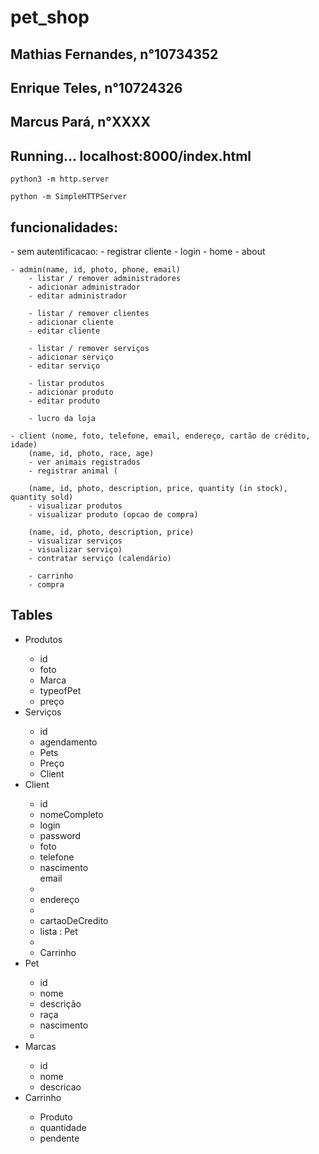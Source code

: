 # pet_shop

<h2>Mathias Fernandes, n°10734352</h2>
<h2>Enrique Teles, n°10724326</h2>
<h2>Marcus Pará, n°XXXX</h2>

<h2>Running... localhost:8000/index.html</h2>

```
python3 -m http.server 
```

```
python -m SimpleHTTPServer
```

<h2>funcionalidades:</h2>
    - sem autentificacao:
        - registrar cliente
        - login
        - home
        - about

    - admin(name, id, photo, phone, email)
        - listar / remover administradores
        - adicionar administrador
        - editar administrador

        - listar / remover clientes
        - adicionar cliente
        - editar cliente

        - listar / remover serviços
        - adicionar serviço
        - editar serviço

        - listar produtos
        - adicionar produto
        - editar produto

        - lucro da loja

    - client (nome, foto, telefone, email, endereço, cartão de crédito, idade)
        (name, id, photo, race, age)
        - ver animais registrados 
        - registrar animal (

        (name, id, photo, description, price, quantity (in stock), quantity sold)
        - visualizar produtos 
        - visualizar produto (opcao de compra)

        (name, id, photo, description, price)
        - visualizar serviços 
        - visualizar serviço)
        - contratar serviço (calendário)

        - carrinho
        - compra

<h2>Tables</h2>
<ul>
    <li>Produtos</li>    
    <ul>
        <li>id</li>
        <li>foto</li>
        <li>Marca</li>
        <li>typeofPet</li>
        <li>preço</li>
    </ul>
    <li>Serviços</li>    
    <ul>
        <li>id</li>
        <li>agendamento</li>
        <li>Pets</li>
        <li>Preço</li>
        <li>Client</li>
    </ul>
    <li>Client</li>    
    <ul>
        <li>id</li>
        <li>nomeCompleto</li>
        <li>login</li>
        <li>password</li>
        <li>foto</li>
        <li>telefone</li>
        <li>nascimento</li>
        <lii>email<li>
        <li>endereço<li>
        <li>cartaoDeCredito</li>
        <li>lista : Pet<li>
        <li>Carrinho</li>
    </ul>
    <li>Pet</li>    
    <ul>
        <li>id</li>
        <li>nome</li>
        <li>descrição</li>
        <li>raça</li>
        <li>nascimento<li>
    </ul>
    <li>Marcas</li>    
    <ul>
        <li>id</li>
        <li>nome</li>
        <li>descricao</li>
    </ul>
    <li>Carrinho</li>    
    <ul>
        <li>Produto</li>
        <li>quantidade</li>
        <li>pendente</li>
    </ul>
</ul>
